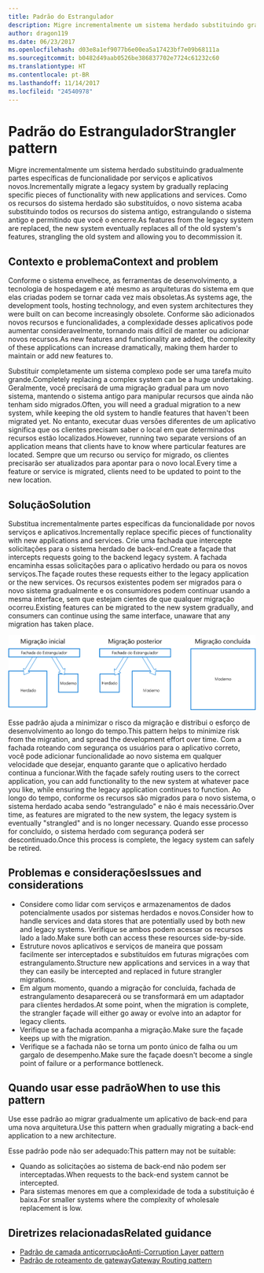 ```yaml
---
title: Padrão do Estrangulador
description: Migre incrementalmente um sistema herdado substituindo gradualmente partes específicas de funcionalidade por serviços e aplicativos novos.
author: dragon119
ms.date: 06/23/2017
ms.openlocfilehash: d03e8a1ef9077b6e00ea5a17423bf7e09b68111a
ms.sourcegitcommit: b0482d49aab0526be386837702e7724c61232c60
ms.translationtype: HT
ms.contentlocale: pt-BR
ms.lasthandoff: 11/14/2017
ms.locfileid: "24540978"
---
```

# <a name="strangler-pattern"></a><span data-ttu-id="c533a-103">Padrão do Estrangulador</span><span class="sxs-lookup"><span data-stu-id="c533a-103">Strangler pattern</span></span>

<span data-ttu-id="c533a-104">Migre incrementalmente um sistema herdado substituindo gradualmente partes específicas de funcionalidade por serviços e aplicativos novos.</span><span class="sxs-lookup"><span data-stu-id="c533a-104">Incrementally migrate a legacy system by gradually replacing specific pieces of functionality with new applications and services.</span></span> <span data-ttu-id="c533a-105">Como os recursos do sistema herdado são substituídos, o novo sistema acaba substituindo todos os recursos do sistema antigo, estrangulando o sistema antigo e permitindo que você o encerre.</span><span class="sxs-lookup"><span data-stu-id="c533a-105">As features from the legacy system are replaced, the new system eventually replaces all of the old system's features, strangling the old system and allowing you to decommission it.</span></span> 

## <a name="context-and-problem"></a><span data-ttu-id="c533a-106">Contexto e problema</span><span class="sxs-lookup"><span data-stu-id="c533a-106">Context and problem</span></span>

<span data-ttu-id="c533a-107">Conforme o sistema envelhece, as ferramentas de desenvolvimento, a tecnologia de hospedagem e até mesmo as arquiteturas do sistema em que elas criadas podem se tornar cada vez mais obsoletas.</span><span class="sxs-lookup"><span data-stu-id="c533a-107">As systems age, the development tools, hosting technology, and even system architectures they were built on can become increasingly obsolete.</span></span> <span data-ttu-id="c533a-108">Conforme são adicionados novos recursos e funcionalidades, a complexidade desses aplicativos pode aumentar consideravelmente, tornando mais difícil de manter ou adicionar novos recursos.</span><span class="sxs-lookup"><span data-stu-id="c533a-108">As new features and functionality are added, the complexity of these applications can increase dramatically, making them harder to maintain or add new features to.</span></span>

<span data-ttu-id="c533a-109">Substituir completamente um sistema complexo pode ser uma tarefa muito grande.</span><span class="sxs-lookup"><span data-stu-id="c533a-109">Completely replacing a complex system can be a huge undertaking.</span></span> <span data-ttu-id="c533a-110">Geralmente, você precisará de uma migração gradual para um novo sistema, mantendo o sistema antigo para manipular recursos que ainda não tenham sido migrados.</span><span class="sxs-lookup"><span data-stu-id="c533a-110">Often, you will need a gradual migration to a new system, while keeping the old system to handle features that haven't been migrated yet.</span></span> <span data-ttu-id="c533a-111">No entanto, executar duas versões diferentes de um aplicativo significa que os clientes precisam saber o local em que determinados recursos estão localizados.</span><span class="sxs-lookup"><span data-stu-id="c533a-111">However, running two separate versions of an application means that clients have to know where particular features are located.</span></span> <span data-ttu-id="c533a-112">Sempre que um recurso ou serviço for migrado, os clientes precisarão ser atualizados para apontar para o novo local.</span><span class="sxs-lookup"><span data-stu-id="c533a-112">Every time a feature or service is migrated, clients need to be updated to point to the new location.</span></span>

## <a name="solution"></a><span data-ttu-id="c533a-113">Solução</span><span class="sxs-lookup"><span data-stu-id="c533a-113">Solution</span></span>

<span data-ttu-id="c533a-114">Substitua incrementalmente partes específicas da funcionalidade por novos serviços e aplicativos.</span><span class="sxs-lookup"><span data-stu-id="c533a-114">Incrementally replace specific pieces of functionality with new applications and services.</span></span> <span data-ttu-id="c533a-115">Crie uma fachada que intercepte solicitações para o sistema herdado de back-end.</span><span class="sxs-lookup"><span data-stu-id="c533a-115">Create a façade that intercepts requests going to the backend legacy system.</span></span> <span data-ttu-id="c533a-116">A fachada encaminha essas solicitações para o aplicativo herdado ou para os novos serviços.</span><span class="sxs-lookup"><span data-stu-id="c533a-116">The façade routes these requests either to the legacy application or the new services.</span></span> <span data-ttu-id="c533a-117">Os recursos existentes podem ser migrados para o novo sistema gradualmente e os consumidores podem continuar usando a mesma interface, sem que estejam cientes de que qualquer migração ocorreu.</span><span class="sxs-lookup"><span data-stu-id="c533a-117">Existing features can be migrated to the new system gradually, and consumers can continue using the same interface, unaware that any migration has taken place.</span></span>

![](./_images/strangler.png)  

<span data-ttu-id="c533a-118">Esse padrão ajuda a minimizar o risco da migração e distribui o esforço de desenvolvimento ao longo do tempo.</span><span class="sxs-lookup"><span data-stu-id="c533a-118">This pattern helps to minimize risk from the migration, and spread the development effort over time.</span></span> <span data-ttu-id="c533a-119">Com a fachada roteando com segurança os usuários para o aplicativo correto, você pode adicionar funcionalidade ao novo sistema em qualquer velocidade que desejar, enquanto garante que o aplicativo herdado continua a funcionar.</span><span class="sxs-lookup"><span data-stu-id="c533a-119">With the façade safely routing users to the correct application, you can add functionality to the new system at whatever pace you like, while ensuring the legacy application continues to function.</span></span> <span data-ttu-id="c533a-120">Ao longo do tempo, conforme os recursos são migrados para o novo sistema, o sistema herdado acaba sendo “estrangulado" e não é mais necessário.</span><span class="sxs-lookup"><span data-stu-id="c533a-120">Over time, as features are migrated to the new system, the legacy system is eventually "strangled" and is no longer necessary.</span></span> <span data-ttu-id="c533a-121">Quando esse processo for concluído, o sistema herdado com segurança poderá ser descontinuado.</span><span class="sxs-lookup"><span data-stu-id="c533a-121">Once this process is complete, the legacy system can safely be retired.</span></span>

## <a name="issues-and-considerations"></a><span data-ttu-id="c533a-122">Problemas e considerações</span><span class="sxs-lookup"><span data-stu-id="c533a-122">Issues and considerations</span></span>

- <span data-ttu-id="c533a-123">Considere como lidar com serviços e armazenamentos de dados potencialmente usados por sistemas herdados e novos.</span><span class="sxs-lookup"><span data-stu-id="c533a-123">Consider how to handle services and data stores that are potentially used by both new and legacy systems.</span></span> <span data-ttu-id="c533a-124">Verifique se ambos podem acessar os recursos lado a lado.</span><span class="sxs-lookup"><span data-stu-id="c533a-124">Make sure both can access these resources side-by-side.</span></span>
- <span data-ttu-id="c533a-125">Estruture novos aplicativos e serviços de maneira que possam facilmente ser interceptados e substituídos em futuras migrações com estrangulamento.</span><span class="sxs-lookup"><span data-stu-id="c533a-125">Structure new applications and services in a way that they can easily be intercepted and replaced in future strangler migrations.</span></span>
- <span data-ttu-id="c533a-126">Em algum momento, quando a migração for concluída, fachada de estrangulamento desaparecerá ou se transformará em um adaptador para clientes herdados.</span><span class="sxs-lookup"><span data-stu-id="c533a-126">At some point, when the migration is complete, the strangler façade will either go away or evolve into an adaptor for legacy clients.</span></span>
- <span data-ttu-id="c533a-127">Verifique se a fachada acompanha a migração.</span><span class="sxs-lookup"><span data-stu-id="c533a-127">Make sure the façade keeps up with the migration.</span></span>
- <span data-ttu-id="c533a-128">Verifique se a fachada não se torna um ponto único de falha ou um gargalo de desempenho.</span><span class="sxs-lookup"><span data-stu-id="c533a-128">Make sure the façade doesn't become a single point of failure or a performance bottleneck.</span></span>

## <a name="when-to-use-this-pattern"></a><span data-ttu-id="c533a-129">Quando usar esse padrão</span><span class="sxs-lookup"><span data-stu-id="c533a-129">When to use this pattern</span></span>

<span data-ttu-id="c533a-130">Use esse padrão ao migrar gradualmente um aplicativo de back-end para uma nova arquitetura.</span><span class="sxs-lookup"><span data-stu-id="c533a-130">Use this pattern when gradually migrating a back-end application to a new architecture.</span></span>

<span data-ttu-id="c533a-131">Esse padrão pode não ser adequado:</span><span class="sxs-lookup"><span data-stu-id="c533a-131">This pattern may not be suitable:</span></span>

- <span data-ttu-id="c533a-132">Quando as solicitações ao sistema de back-end não podem ser interceptadas.</span><span class="sxs-lookup"><span data-stu-id="c533a-132">When requests to the back-end system cannot be intercepted.</span></span>
- <span data-ttu-id="c533a-133">Para sistemas menores em que a complexidade de toda a substituição é baixa.</span><span class="sxs-lookup"><span data-stu-id="c533a-133">For smaller systems where the complexity of wholesale replacement is low.</span></span>

## <a name="related-guidance"></a><span data-ttu-id="c533a-134">Diretrizes relacionadas</span><span class="sxs-lookup"><span data-stu-id="c533a-134">Related guidance</span></span>

- [<span data-ttu-id="c533a-135">Padrão de camada anticorrupção</span><span class="sxs-lookup"><span data-stu-id="c533a-135">Anti-Corruption Layer pattern</span></span>](./anti-corruption-layer.md)
- [<span data-ttu-id="c533a-136">Padrão de roteamento de gateway</span><span class="sxs-lookup"><span data-stu-id="c533a-136">Gateway Routing pattern</span></span>](./gateway-routing.md)


 

